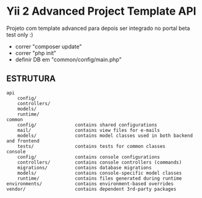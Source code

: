 Yii 2 Advanced Project Template API
===========================================

Projeto com template advanced para depois ser integrado no portal
beta test only :)


- correr "composer update"
- correr "php init"
- definir DB em "common/config/main.php"



ESTRUTURA
-------------------

```
api
    config/
    controllers/
    models/
    runtime/
common
    config/              contains shared configurations
    mail/                contains view files for e-mails
    models/              contains model classes used in both backend and frontend
    tests/               contains tests for common classes    
console
    config/              contains console configurations
    controllers/         contains console controllers (commands)
    migrations/          contains database migrations
    models/              contains console-specific model classes
    runtime/             contains files generated during runtime
environments/            contains environment-based overrides
vendor/                  contains dependent 3rd-party packages
```
